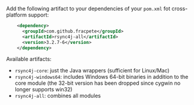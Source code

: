 Add the following artifact to your dependencies of your `pom.xml` fot cross-platform support:

```xml
    <dependency>
      <groupId>com.github.fracpete</groupId>
      <artifactId>rsync4j-all</artifactId>
      <version>3.2.7-6</version>
    </dependency>
```

Available artifacts:

* `rsync4j-core`: just the Java wrappers (sufficient for Linux/Mac)
* `rsync4j-windows64`: includes Windows 64-bit binaries in addition to the core module (the 32-bit version has been dropped since cygwin no longer supports win32)
* `rsync4j-all`: combines all modules
